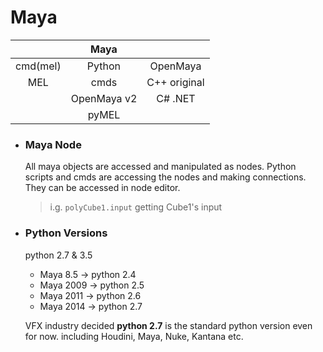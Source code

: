 # Maya

| | Maya | |
|:---:|:---:|:---:|
|cmd(mel)| Python| OpenMaya|
|  MEL  |  cmds|C++ original|
|| OpenMaya v2| C# .NET|
| | pyMEL| |


* ### Maya Node
  All maya objects are accessed and manipulated as nodes. Python scripts and cmds are accessing the nodes and making connections. They can be accessed in node editor.

  > i.g. `polyCube1.input` getting Cube1's input

* ### Python Versions 
  python 2.7 & 3.5
  * Maya 8.5 &rarr; python 2.4
  * Maya 2009 &rarr; python 2.5
  * Maya 2011 &rarr; python 2.6
  * Maya 2014 &rarr; python 2.7

  VFX industry decided **python 2.7** is the standard python version even for now. including Houdini, Maya, Nuke, Kantana etc.


